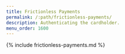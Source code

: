 ```yaml
---
title: Frictionless Payments
permalink: /:path/frictionless-payments/
description: Authenticating the cardholder.
menu_order: 1600
---
```


{% include frictionless-payments.md %}
